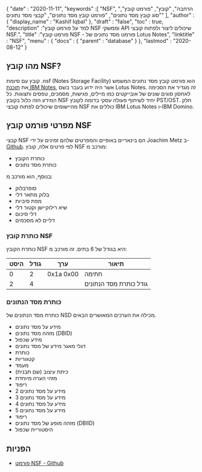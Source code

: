 {
  "date" : "2020-11-11",
  "keywords" :[ "NSF", "הרחבה", "קובץ", "פורמט קובץ", "סוג קובץ מסד נתונים", "פורמט קובץ מסד נתונים", "קבצי מסד נתונים" ],
  "author" : {
    "display_name" : "Kashif Iqbal"
},
  "draft" : "false",
  "toc" : true,
  "description" :"למד על פורמט קובץ NSF וממשקי API שיכולים ליצור ולפתוח קובצי NSF.",
  "title" :"פורמט קובץ NSF - פורמט מסד נתונים של Lotus Notes",
  "linktitle" : "NSF",
  "menu" : {
    "docs" : {
      "parent" : "database"
}
},
  "lastmod" : "2020-08-12"
}

## מהו קובץ NSF?

קובץ עם סיומת .nsf (Notes Storage Facility) הוא פורמט קובץ מסד נתונים המשמש את [תוכנת IBM Notes](https://en.wikipedia.org/wiki/HCL_Domino), אשר היה ידוע בעבר בשם Lotus Notes. זה מגדיר את הסכימה לאחסון סוגים שונים של אובייקטים כמו מיילים, פגישות, מסמכים, טפסים ותצוגות. כל המידע הזה כלול בקובץ NSF יחיד לשיתוף פעולה עסקי בדומה לקובץ PST/OST. חלק מהיישומים שיכולים לפתוח קובצי NSF כוללים את IBM Lotus Notes ו-IBM Domino.

## מפרטי פורמט קובץ NSF

קבצי NSF הם בינאריים באופיים והמפרטים שלהם זמינים על ידי Joachim Metz ב-[Github](https://github.com/libyal/libnsfdb/blob/main/documentation/Notes%20Storage%20Facility%20(NSF)%20database%20file%20format.asciidoc). לפי פרטים אלה, קובץ NSF מורכב מ:

* כותרת הקובץ
* כותרת מסד נתונים

בנוסף, הוא מורכב מ:

* סופרבלוק
* בלוק מתאר דלי
* מפת סיביות
* שיא רילוקיישן וקטור דלי
* דלי סיכום
* דליים לא מסכמים


### כותרת קובץ NSF

כותרת הקובץ NSF היא בגודל של 6 בתים. זה מורכב מ:

|היסט|גודל|ערך|תיאור|
---|---|---|---|
0|2|0x1a 0x00|חתימה|
2|4| |גודל כותרת מסד הנתונים|

### כותרת מסד הנתונים

כותרת מסד הנתונים של NSD מכילה את הערכים המאושרים הבאים.

* מידע על מסד נתונים
* מזהה מסד נתונים (DBID)
* מידע שכפול
* דגלי מאגר מידע של מסד נתונים
* כותרת
* קטגוריות
* מעמד
* כיתת עיצוב (שם תבנית)
* מזהי הערה מיוחדת
* ריפוד
* מידע על מסד נתונים 2
* מידע על מסד נתונים 3
* מידע על מסד נתונים 4
* מידע על מסד נתונים 5
* ריפוד
* מזהה מופע של מסד נתונים (DBIID)
* היסטוריית שכפול

## הפניות

* [פורמט NSF - Github](https://github.com/libyal/libnsfdb/blob/main/documentation/Notes%20Storage%20Facility%20(NSF)%20database%20file%20format.asciidoc)

